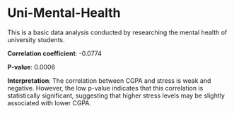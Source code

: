 # Uni-Mental-Health
This is a basic data analysis conducted by researching the mental health of university students.

**Correlation coefficient**: -0.0774

**P-value**: 0.0006

**Interpretation**: The correlation between CGPA and stress is weak and negative. However, the low p-value indicates that this correlation is statistically significant, suggesting that higher stress levels may be slightly associated with lower CGPA.

